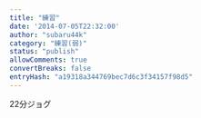 ```yaml
---
title: "練習"
date: '2014-07-05T22:32:00'
author: "subaru44k"
category: "練習(弱)"
status: "publish"
allowComments: true
convertBreaks: false
entryHash: "a19318a344769bec7d6c3f34157f98d5"
---
```

22分ジョグ
